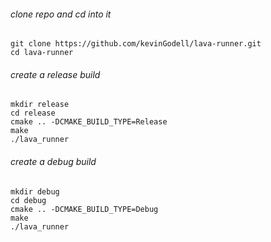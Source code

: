 ###### clone repo and cd into it
```
git clone https://github.com/kevinGodell/lava-runner.git
cd lava-runner
```
###### create a _release_ build
```
mkdir release
cd release
cmake .. -DCMAKE_BUILD_TYPE=Release
make
./lava_runner
```
###### create a _debug_ build
```
mkdir debug
cd debug
cmake .. -DCMAKE_BUILD_TYPE=Debug
make
./lava_runner
````